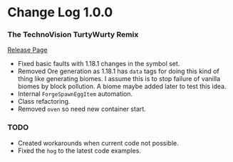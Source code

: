 # Change Log 1.0.0
### The TechnoVision TurtyWurty Remix

[Release Page](https://github.com/jackokring/ExactFeather396/releases)

* Fixed basic faults with 1.18.1 changes in the symbol set.
* Removed Ore generation as 1.18.1 has `data` tags for doing this kind of thing like generating biomes. I assume this is to stop failure of vanilla biomes by block pollution. A biome maybe added later to test this idea.
* Internal `ForgeSpawnEggItem` automation.
* Class refactoring.
* Removed `oven` so need new container start.

### TODO

* Created workarounds when current code not possible.
* Fixed the `hog` to the latest code examples.